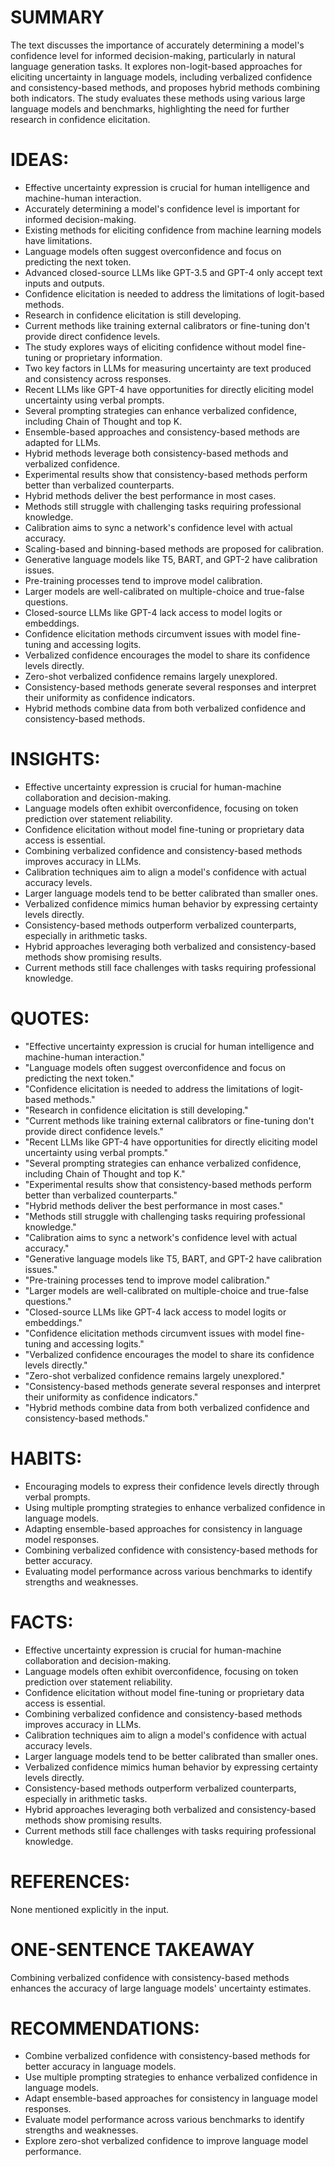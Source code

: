 # SUMMARY
The text discusses the importance of accurately determining a model's confidence level for informed decision-making, particularly in natural language generation tasks. It explores non-logit-based approaches for eliciting uncertainty in language models, including verbalized confidence and consistency-based methods, and proposes hybrid methods combining both indicators. The study evaluates these methods using various large language models and benchmarks, highlighting the need for further research in confidence elicitation.

# IDEAS:
- Effective uncertainty expression is crucial for human intelligence and machine-human interaction.
- Accurately determining a model's confidence level is important for informed decision-making.
- Existing methods for eliciting confidence from machine learning models have limitations.
- Language models often suggest overconfidence and focus on predicting the next token.
- Advanced closed-source LLMs like GPT-3.5 and GPT-4 only accept text inputs and outputs.
- Confidence elicitation is needed to address the limitations of logit-based methods.
- Research in confidence elicitation is still developing.
- Current methods like training external calibrators or fine-tuning don't provide direct confidence levels.
- The study explores ways of eliciting confidence without model fine-tuning or proprietary information.
- Two key factors in LLMs for measuring uncertainty are text produced and consistency across responses.
- Recent LLMs like GPT-4 have opportunities for directly eliciting model uncertainty using verbal prompts.
- Several prompting strategies can enhance verbalized confidence, including Chain of Thought and top K.
- Ensemble-based approaches and consistency-based methods are adapted for LLMs.
- Hybrid methods leverage both consistency-based methods and verbalized confidence.
- Experimental results show that consistency-based methods perform better than verbalized counterparts.
- Hybrid methods deliver the best performance in most cases.
- Methods still struggle with challenging tasks requiring professional knowledge.
- Calibration aims to sync a network's confidence level with actual accuracy.
- Scaling-based and binning-based methods are proposed for calibration.
- Generative language models like T5, BART, and GPT-2 have calibration issues.
- Pre-training processes tend to improve model calibration.
- Larger models are well-calibrated on multiple-choice and true-false questions.
- Closed-source LLMs like GPT-4 lack access to model logits or embeddings.
- Confidence elicitation methods circumvent issues with model fine-tuning and accessing logits.
- Verbalized confidence encourages the model to share its confidence levels directly.
- Zero-shot verbalized confidence remains largely unexplored.
- Consistency-based methods generate several responses and interpret their uniformity as confidence indicators.
- Hybrid methods combine data from both verbalized confidence and consistency-based methods.

# INSIGHTS:
- Effective uncertainty expression is crucial for human-machine collaboration and decision-making.
- Language models often exhibit overconfidence, focusing on token prediction over statement reliability.
- Confidence elicitation without model fine-tuning or proprietary data access is essential.
- Combining verbalized confidence and consistency-based methods improves accuracy in LLMs.
- Calibration techniques aim to align a model's confidence with actual accuracy levels.
- Larger language models tend to be better calibrated than smaller ones.
- Verbalized confidence mimics human behavior by expressing certainty levels directly.
- Consistency-based methods outperform verbalized counterparts, especially in arithmetic tasks.
- Hybrid approaches leveraging both verbalized and consistency-based methods show promising results.
- Current methods still face challenges with tasks requiring professional knowledge.

# QUOTES:
- "Effective uncertainty expression is crucial for human intelligence and machine-human interaction."
- "Language models often suggest overconfidence and focus on predicting the next token."
- "Confidence elicitation is needed to address the limitations of logit-based methods."
- "Research in confidence elicitation is still developing."
- "Current methods like training external calibrators or fine-tuning don't provide direct confidence levels."
- "Recent LLMs like GPT-4 have opportunities for directly eliciting model uncertainty using verbal prompts."
- "Several prompting strategies can enhance verbalized confidence, including Chain of Thought and top K."
- "Experimental results show that consistency-based methods perform better than verbalized counterparts."
- "Hybrid methods deliver the best performance in most cases."
- "Methods still struggle with challenging tasks requiring professional knowledge."
- "Calibration aims to sync a network's confidence level with actual accuracy."
- "Generative language models like T5, BART, and GPT-2 have calibration issues."
- "Pre-training processes tend to improve model calibration."
- "Larger models are well-calibrated on multiple-choice and true-false questions."
- "Closed-source LLMs like GPT-4 lack access to model logits or embeddings."
- "Confidence elicitation methods circumvent issues with model fine-tuning and accessing logits."
- "Verbalized confidence encourages the model to share its confidence levels directly."
- "Zero-shot verbalized confidence remains largely unexplored."
- "Consistency-based methods generate several responses and interpret their uniformity as confidence indicators."
- "Hybrid methods combine data from both verbalized confidence and consistency-based methods."

# HABITS:
- Encouraging models to express their confidence levels directly through verbal prompts.
- Using multiple prompting strategies to enhance verbalized confidence in language models.
- Adapting ensemble-based approaches for consistency in language model responses.
- Combining verbalized confidence with consistency-based methods for better accuracy.
- Evaluating model performance across various benchmarks to identify strengths and weaknesses.

# FACTS:
- Effective uncertainty expression is crucial for human-machine collaboration and decision-making.
- Language models often exhibit overconfidence, focusing on token prediction over statement reliability.
- Confidence elicitation without model fine-tuning or proprietary data access is essential.
- Combining verbalized confidence and consistency-based methods improves accuracy in LLMs.
- Calibration techniques aim to align a model's confidence with actual accuracy levels.
- Larger language models tend to be better calibrated than smaller ones.
- Verbalized confidence mimics human behavior by expressing certainty levels directly.
- Consistency-based methods outperform verbalized counterparts, especially in arithmetic tasks.
- Hybrid approaches leveraging both verbalized and consistency-based methods show promising results.
- Current methods still face challenges with tasks requiring professional knowledge.

# REFERENCES:
None mentioned explicitly in the input.

# ONE-SENTENCE TAKEAWAY
Combining verbalized confidence with consistency-based methods enhances the accuracy of large language models' uncertainty estimates.

# RECOMMENDATIONS:
- Combine verbalized confidence with consistency-based methods for better accuracy in language models.
- Use multiple prompting strategies to enhance verbalized confidence in language models.
- Adapt ensemble-based approaches for consistency in language model responses.
- Evaluate model performance across various benchmarks to identify strengths and weaknesses.
- Explore zero-shot verbalized confidence to improve language model performance.